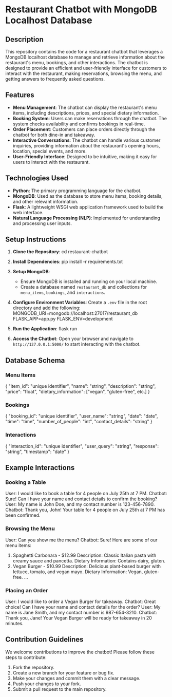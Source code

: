# Restaurant Chatbot with MongoDB Localhost Database

## Description

This repository contains the code for a restaurant chatbot that leverages a MongoDB localhost database to manage and retrieve information about the restaurant's menu, bookings, and other interactions. The chatbot is designed to provide an efficient and user-friendly interface for customers to interact with the restaurant, making reservations, browsing the menu, and getting answers to frequently asked questions.

## Features

- **Menu Management**: The chatbot can display the restaurant's menu items, including descriptions, prices, and special dietary information.
- **Booking System**: Users can make reservations through the chatbot. The system checks availability and confirms bookings in real-time.
- **Order Placement**: Customers can place orders directly through the chatbot for both dine-in and takeaway.
- **Interactive Conversations**: The chatbot can handle various customer inquiries, providing information about the restaurant's opening hours, location, special events, and more.
- **User-Friendly Interface**: Designed to be intuitive, making it easy for users to interact with the restaurant.

## Technologies Used

- **Python**: The primary programming language for the chatbot.
- **MongoDB**: Used as the database to store menu items, booking details, and other relevant information.
- **Flask**: A lightweight WSGI web application framework used to build the web interface.
- **Natural Language Processing (NLP)**: Implemented for understanding and processing user inputs.

## Setup Instructions

1. **Clone the Repository**:
   cd restaurant-chatbot

2. **Install Dependencies**:
   pip install -r requirements.txt

3. **Setup MongoDB**:
   - Ensure MongoDB is installed and running on your local machine.
   - Create a database named `restaurant_db` and collections for `menu_items`, `bookings`, and `interactions`.

4. **Configure Environment Variables**:
   Create a `.env` file in the root directory and add the following:
   MONGODB_URI=mongodb://localhost:27017/restaurant_db
   FLASK_APP=app.py
   FLASK_ENV=development

5. **Run the Application**:
   flask run

6. **Access the Chatbot**:
   Open your browser and navigate to `http://127.0.0.1:5000/` to start interacting with the chatbot.

## Database Schema

### Menu Items

{
   "item_id": "unique identifier",
   "name": "string",
   "description": "string",
   "price": "float",
   "dietary_information": ["vegan", "gluten-free", etc.]
}

### Bookings
{
   "booking_id": "unique identifier",
   "user_name": "string",
   "date": "date",
   "time": "time",
   "number_of_people": "int",
   "contact_details": "string"
}


### Interactions
{
   "interaction_id": "unique identifier",
   "user_query": "string",
   "response": "string",
   "timestamp": "date"
}


## Example Interactions

### Booking a Table

User: I would like to book a table for 4 people on July 25th at 7 PM.
Chatbot: Sure! Can I have your name and contact details to confirm the booking?
User: My name is John Doe, and my contact number is 123-456-7890.
Chatbot: Thank you, John! Your table for 4 people on July 25th at 7 PM has been confirmed.


### Browsing the Menu
User: Can you show me the menu?
Chatbot: Sure! Here are some of our menu items:
1. Spaghetti Carbonara - $12.99
   Description: Classic Italian pasta with creamy sauce and pancetta.
   Dietary Information: Contains dairy, gluten.
2. Vegan Burger - $10.99
   Description: Delicious plant-based burger with lettuce, tomato, and vegan mayo.
   Dietary Information: Vegan, gluten-free.
...

### Placing an Order
User: I would like to order a Vegan Burger for takeaway.
Chatbot: Great choice! Can I have your name and contact details for the order?
User: My name is Jane Smith, and my contact number is 987-654-3210.
Chatbot: Thank you, Jane! Your Vegan Burger will be ready for takeaway in 20 minutes.

## Contribution Guidelines

We welcome contributions to improve the chatbot! Please follow these steps to contribute:
1. Fork the repository.
2. Create a new branch for your feature or bug fix.
3. Make your changes and commit them with a clear message.
4. Push your changes to your fork.
5. Submit a pull request to the main repository.
